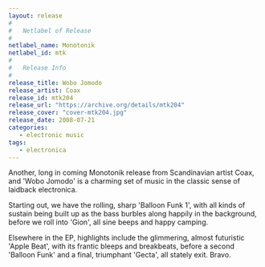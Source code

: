 ```yaml
---
layout: release
#
#   Netlabel of Release
#
netlabel_name: Monotonik
netlabel_id: mtk
#
#   Release Info
#
release_title: Wobo Jomodo
release_artist: Coax
release_id: mtk204
release_url: "https://archive.org/details/mtk204"
release_cover: "cover-mtk204.jpg"
release_date: 2008-07-21
categories:
   - electronic music
tags:
   - electronica
---
```

Another, long in coming Monotonik release from Scandinavian artist Coax, and 'Wobo Jomodo' is a charming set of music in the classic sense of laidback electronica.

Starting out, we have the rolling, sharp 'Balloon Funk 1', with all kinds of sustain being built up as the bass burbles along happily in the background, before we roll into 'Gion', all sine beeps and happy camping.

Elsewhere in the EP, highlights include the glimmering, almost futuristic 'Apple Beat', with its frantic bleeps and breakbeats, before a second 'Balloon Funk' and a final, triumphant 'Gecta', all stately exit. Bravo.